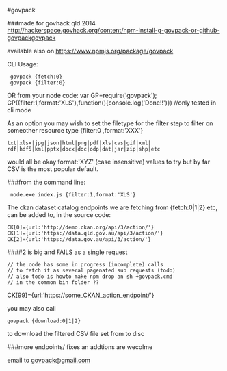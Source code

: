 #govpack

###made for govhack qld 2014
http://hackerspace.govhack.org/content/npm-install-g-govpack-or-github-govpackgovpack

available also on
https://www.npmjs.org/package/govpack

CLI Usage:

     govpack {fetch:0}
     govpack {filter:0}

OR from your node code: 
var GP=require('govpack');
GP({filter:1,format:'XLS'},function(){console.log('Done!!')})
//only tested in cli mode  

As an option you may wish to set the filetype for the filter step 
to filter on someother resource type {filter:0 ,format:'XXX'}

    txt|xlsx|jpg|json|html|png|pdf|xls|cvs|gif|xml|
    rdf|hdf5|kml|pptx|docx|doc|odp|dat|jar|zip|shp|etc

would all be okay format:'XYZ' (case insensitive) values to try 
but by far CSV is the most popular default.

###from the command line:

     node.exe index.js {filter:1,format:'XLS'}

The ckan dataset catalog endpoints we are fetching from 
{fetch:0|1|2} etc, can be added to, in the source code:

    CK[0]={url:'http://demo.ckan.org/api/3/action/'}
    CK[1]={url:'https://data.qld.gov.au/api/3/action/'}
    CK[2]={url:'https://data.gov.au/api/3/action/'}    
####2 is big  and FAILS as a single request 

    // the code has some in progress (incomplete) calls 
    // to fetch it as several pagenated sub requests (todo)
    // also todo is howto make npm drop an sh +govpack.cmd
    // in the common bin folder ??

CK[99]={url:'https://some_CKAN_action_endpoint/'}

you may also call

    govpack {download:0|1|2} 

to download the filtered CSV file set from to disc

###more endpoints/ fixes an addtions are wecolme

email to
govpack@gmail.com


